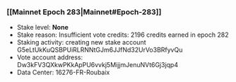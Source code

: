 ### [[Mainnet Epoch 283|Mainnet#Epoch-283]]
* Stake level: **None**
* Stake reason: Insufficient vote credits: 2196 credits earned in epoch 282
* Staking activity: creating new stake account G5eLtUkKuQSBPUiRLRNNtGJm6JJfNd32UrVo3BRfyvQu
* Vote account address: Dw3kFV3QXkwPKkApPU6vvkj5MijjmJenuNVt6Gj3jqp4
* Data Center: 16276-FR-Roubaix